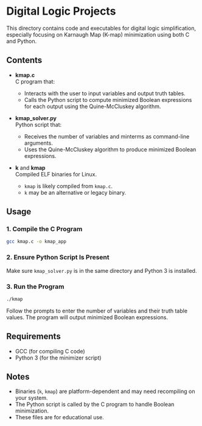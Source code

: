 # Digital Logic Projects

This directory contains code and executables for digital logic simplification, especially focusing on Karnaugh Map (K-map) minimization using both C and Python.

## Contents

- **kmap.c**  
  C program that:
  - Interacts with the user to input variables and output truth tables.
  - Calls the Python script to compute minimized Boolean expressions for each output using the Quine-McCluskey algorithm.

- **kmap_solver.py**  
  Python script that:
  - Receives the number of variables and minterms as command-line arguments.
  - Uses the Quine-McCluskey algorithm to produce minimized Boolean expressions.

- **k** and **kmap**  
  Compiled ELF binaries for Linux.  
  - `kmap` is likely compiled from `kmap.c`.
  - `k` may be an alternative or legacy binary.

## Usage

### 1. Compile the C Program

```sh
gcc kmap.c -o kmap_app
```

### 2. Ensure Python Script Is Present

Make sure `kmap_solver.py` is in the same directory and Python 3 is installed.

### 3. Run the Program

```sh
./kmap
```
Follow the prompts to enter the number of variables and their truth table values. The program will output minimized Boolean expressions.

## Requirements

- GCC (for compiling C code)
- Python 3 (for the minimizer script)

## Notes

- Binaries (`k`, `kmap`) are platform-dependent and may need recompiling on your system.
- The Python script is called by the C program to handle Boolean minimization.
- These files are for educational use.
